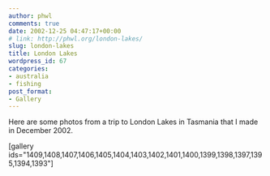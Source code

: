 ```yaml
---
author: phwl
comments: true
date: 2002-12-25 04:47:17+00:00
# link: http://phwl.org/london-lakes/
slug: london-lakes
title: London Lakes
wordpress_id: 67
categories:
- australia
- fishing
post_format:
- Gallery
---
```


Here are some photos from a trip to London Lakes in Tasmania that I made in December 2002.

[gallery ids="1409,1408,1407,1406,1405,1404,1403,1402,1401,1400,1399,1398,1397,1395,1394,1393"]
